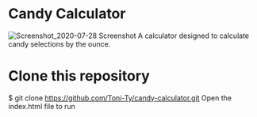 # Candy Calculator 
![Screenshot_2020-07-28 Screenshot](https://user-images.githubusercontent.com/40587355/88720834-1ff0fb00-d0eb-11ea-935e-56c816b4b5a3.jpg)
A calculator designed to calculate candy selections by the ounce.

# Clone this repository
$ git clone https://github.com/Toni-Ty/candy-calculator.git
Open the index.html file to run
